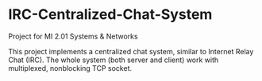 # IRC-Centralized-Chat-System
Project for MI 2.01 Systems &amp; Networks

This project implements a centralized chat system, similar to Internet Relay Chat (IRC).
The whole system (both server and client) work with multiplexed, nonblocking TCP socket.
